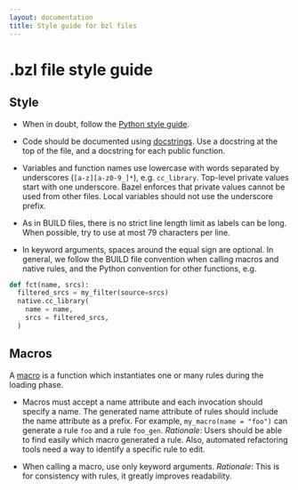 ```yaml
---
layout: documentation
title: Style guide for bzl files
---
```


# .bzl file style guide


## Style

* When in doubt, follow the
  [Python style guide](https://www.python.org/dev/peps/pep-0008/).

* Code should be documented using
  [docstrings](https://www.python.org/dev/peps/pep-0257/). Use a docstring at
  the top of the file, and a docstring for each public function.

* Variables and function names use lowercase with words separated by underscores
  (`[a-z][a-z0-9_]*`), e.g. `cc_library`. Top-level private values start with
  one underscore. Bazel enforces that private values cannot be used from other
  files. Local variables should not use the underscore prefix.

* As in BUILD files, there is no strict line length limit as labels can be long.
  When possible, try to use at most 79 characters per line.

* In keyword arguments, spaces around the equal sign are optional. In general,
  we follow the BUILD file convention when calling macros and native rules, and
  the Python convention for other functions, e.g.

```python
def fct(name, srcs):
  filtered_srcs = my_filter(source=srcs)
  native.cc_library(
    name = name,
    srcs = filtered_srcs,
  )
```

## Macros

A [macro](macros.md) is a function which instantiates one or many rules during
the loading phase.

* Macros must accept a name attribute and each invocation should specify a name.
  The generated name attribute of rules should include the name attribute as a
  prefix. For example, `my_macro(name = "foo")` can generate a rule `foo` and a
  rule `foo_gen`. *Rationale*: Users should be able to find easily which macro
  generated a rule. Also, automated refactoring tools need a way to identify a
  specific rule to edit.

* When calling a macro, use only keyword arguments. *Rationale*: This is for
  consistency with rules, it greatly improves readability.

